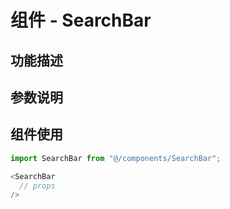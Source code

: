 # 组件 - SearchBar

## 功能描述

## 参数说明

## 组件使用

```javascript
import SearchBar from "@/components/SearchBar";

<SearchBar
  // props
/>
```